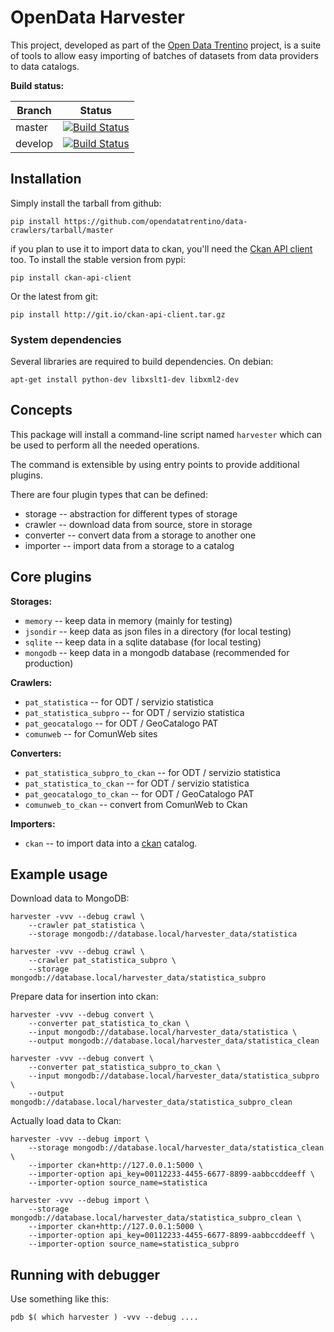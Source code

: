# OpenData Harvester

This project, developed as part of the [Open Data Trentino](https://github.com/opendatatrentino)
project, is a suite of tools to allow easy importing of batches of datasets from data providers
to data catalogs.

**Build status:**

| Branch | Status |
| ------ | ------ |
| master | [![Build Status](https://travis-ci.org/opendatatrentino/opendata-harvester.svg?branch=master)](https://travis-ci.org/opendatatrentino/opendata-harvester) |
| develop | [![Build Status](https://travis-ci.org/opendatatrentino/opendata-harvester.svg?branch=develop)](https://travis-ci.org/opendatatrentino/opendata-harvester) |

## Installation

Simply install the tarball from github:

```
pip install https://github.com/opendatatrentino/data-crawlers/tarball/master
```

if you plan to use it to import data to ckan, you'll need the [Ckan API client](https://github.com/opendatatrentino/ckan-api-client/) too. To install the stable version from pypi:

```
pip install ckan-api-client
```

Or the latest from git:

```
pip install http://git.io/ckan-api-client.tar.gz
```

### System dependencies

Several libraries are required to build dependencies. On debian:

```
apt-get install python-dev libxslt1-dev libxml2-dev
```


## Concepts

This package will install a command-line script named ``harvester`` which
can be used to perform all the needed operations.

The command is extensible by using entry points to provide additional
plugins.

There are four plugin types that can be defined:

- storage -- abstraction for different types of storage
- crawler -- download data from source, store in storage
- converter -- convert data from a storage to another one
- importer -- import data from a storage to a catalog


## Core plugins

**Storages:**

- ``memory`` -- keep data in memory (mainly for testing)
- ``jsondir`` -- keep data as json files in a directory (for local testing)
- ``sqlite`` -- keep data in a sqlite database (for local testing)
- ``mongodb`` -- keep data in a mongodb database (recommended for production)


**Crawlers:**

- ``pat_statistica`` -- for ODT / servizio statistica
- ``pat_statistica_subpro`` -- for ODT / servizio statistica
- ``pat_geocatalogo`` -- for ODT / GeoCatalogo PAT
- ``comunweb`` -- for ComunWeb sites


**Converters:**

- ``pat_statistica_subpro_to_ckan`` -- for ODT / servizio statistica
- ``pat_statistica_to_ckan`` -- for ODT / servizio statistica
- ``pat_geocatalogo_to_ckan`` -- for ODT / GeoCatalogo PAT
- ``comunweb_to_ckan`` -- convert from ComunWeb to Ckan


**Importers:**

- ``ckan`` -- to import data into a [ckan](http://ckan.org) catalog.


## Example usage

Download data to MongoDB:

```
harvester -vvv --debug crawl \
    --crawler pat_statistica \
	--storage mongodb://database.local/harvester_data/statistica
```

```
harvester -vvv --debug crawl \
    --crawler pat_statistica_subpro \
	--storage mongodb://database.local/harvester_data/statistica_subpro
```

Prepare data for insertion into ckan:

```
harvester -vvv --debug convert \
    --converter pat_statistica_to_ckan \
	--input mongodb://database.local/harvester_data/statistica \
	--output mongodb://database.local/harvester_data/statistica_clean
```

```
harvester -vvv --debug convert \
    --converter pat_statistica_subpro_to_ckan \
	--input mongodb://database.local/harvester_data/statistica_subpro \
	--output mongodb://database.local/harvester_data/statistica_subpro_clean
```

Actually load data to Ckan:

```
harvester -vvv --debug import \
	--storage mongodb://database.local/harvester_data/statistica_clean \
	--importer ckan+http://127.0.0.1:5000 \
	--importer-option api_key=00112233-4455-6677-8899-aabbccddeeff \
	--importer-option source_name=statistica
```

```
harvester -vvv --debug import \
	--storage mongodb://database.local/harvester_data/statistica_subpro_clean \
	--importer ckan+http://127.0.0.1:5000 \
	--importer-option api_key=00112233-4455-6677-8899-aabbccddeeff \
	--importer-option source_name=statistica_subpro
```

## Running with debugger

Use something like this:

```
pdb $( which harvester ) -vvv --debug ....
```
